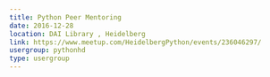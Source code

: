 ```yaml
---
title: Python Peer Mentoring
date: 2016-12-28
location: DAI Library , Heidelberg
link: https://www.meetup.com/HeidelbergPython/events/236046297/
usergroup: pythonhd
type: usergroup
---
```

